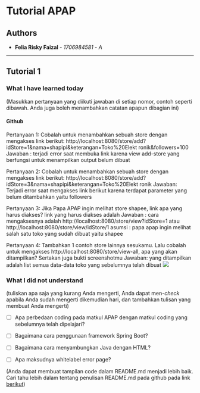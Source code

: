 # Tutorial APAP
## Authors

* **Felia Risky Faizal** - *1706984581* - *A*

---
## Tutorial 1
### What I have learned today
(Masukkan pertanyaan yang diikuti jawaban di setiap nomor, contoh seperti dibawah. Anda juga boleh
menambahkan catatan apapun dibagian ini)
#### Github

Pertanyaan 1: Cobalah untuk menambahkan sebuah store dengan mengakses link
berikut:
http://localhost:8080/store/add?idStore=1&nama=shapipi&keterangan=Toko%20Elekt
ronik&followers=100
Jawaban :
terjadi error saat membuka link karena view add-store yang berfungsi untuk menampilkan output belum dibuat


Pertanyaan 2: Cobalah untuk menambahkan sebuah store dengan mengakses link
berikut:
http://localhost:8080/store/add?idStore=3&nama=shapipi&keterangan=Toko%20Elekt
ronik
Jawaban:
Terjadi error saat mengakses link berikut karena terdapat parameter yang belum ditambahkan yaitu followers

Pertanyaan 3: Jika Papa APAP ingin melihat store shapee, link apa yang harus diakses? link yang harus diakses adalah 
Jawaban :
cara mengaksesnya adalah http://localhost:8080/store/view?idStore=1 atau http://localhost:8080/store/view/idStore/1
asumsi : papa apap ingin melihat salah satu toko yang sudah dibuat yaitu shapee


Pertanyaan 4: Tambahkan 1 contoh store lainnya sesukamu. Lalu cobalah untuk
mengakses http://localhost:8080/store/view-all, apa yang akan ditampilkan? Sertakan juga bukti screenshotmu
Jawaban:
yang ditampilkan adalah list semua data-data toko yang sebelumnya telah dibuat
![](https://i.ibb.co/zXh3Xwz/Capture.png)

### What I did not understand
(tuliskan apa saja yang kurang Anda mengerti, Anda dapat men-_check_ apabila Anda sudah mengerti
dikemudian hari, dan tambahkan tulisan yang membuat Anda mengerti)
- [ ] Apa perbedaan coding pada matkul APAP dengan matkul coding yang sebelumnya telah dipelajari?
- [ ] Bagaimana cara penggunaan framework Spring Boot?
- [ ] Bagaimana cara menyambungkan Java dengan HTML?
- [ ] Apa maksudnya whitelabel error page?


(Anda dapat membuat tampilan code dalam README.md menjadi lebih baik. Cari tahu lebih dalam
tentang penulisan README.md pada github pada link
[berikut](https://help.github.com/en/articles/basic-writing-and-formatting-syntax))